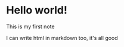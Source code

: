 <!--
title: Hello world!
slug: /notes/my-first-note
date: 2020-11-26
description: This is my first note
categories: Misc
-->
# Hello world!

This is my first note

<p>I can write html in markdown too, it's all good<p>